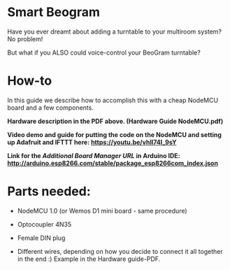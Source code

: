 # Smart Beogram

Have you ever dreamt about adding a turntable to your multiroom system? No problem! 

But what if you ALSO could voice-control your BeoGram turntable?


# How-to
In this guide we describe how to accomplish this with a cheap NodeMCU board and a few components.

**Hardware description in the PDF above. (Hardware Guide NodeMCU.pdf)**

**Video demo and guide for putting the code on the NodeMCU and setting up Adafruit and IFTTT here: https://youtu.be/vhII74I_9sY**

**Link for the _Additional Board Manager URL_ in Arduino IDE: http://arduino.esp8266.com/stable/package_esp8266com_index.json**


# Parts needed:
- NodeMCU 1.0 (or Wemos D1 mini board - same procedure)

- Optocoupler 4N35 

- Female DIN plug

- Different wires, depending on how you decide to connect it all together in the end :) Example in the Hardware guide-PDF.
